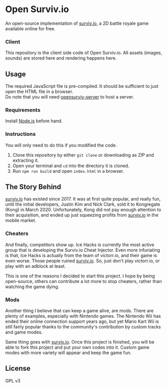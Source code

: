 # Open Surviv.io
An open-source implementation of [surviv.io](https://surviv.io), a 2D battle royale game available online for free.

### Client
This repository is the client side code of Open Surviv.io. All assets (images, sounds) are stored here and rendering happens here.

## Usage
The required JavaScript file is pre-compiled. It should be sufficient to just open the HTML file in a browser.  
Do note that you will need [opensurviv-server](https://github.com/North-West-Wind/opensurviv-server) to host a server.

### Requirements
Install [Node.js](https://nodejs.org) before hand.

### Instructions
You will only need to do this if you modified the code.

1. Clone this repository by either `git clone` or downloading as ZIP and extracting it.
2. Open your terminal and `cd` into the directory it is cloned.
3. Run `npm run build` and open `index.html` in a browser.

## The Story Behind
[surviv.io](https://surviv.io) has existed since 2017. It was at first quite popular, and really fun, until the initial developers, Justin Kim and Nick Clark, sold it to Kongregate (Kong) in March 2020. Unfortunately, Kong did not pay enough attention to their acquisition, and ended up just squeezing profits from [surviv.io](https://surviv.io) in the mobile market.

### Cheaters
And finally, competitors show up. Ice Hacks is currently the most active group that is developing the Surviv.io Cheat Injector. Even more infuriating is that, Ice Hacks is actually from the team of victorr.io, and their game is even worse. Those people ruined [surviv.io](https://surviv.io). So, just don't play victorr.io, or play with an adblock at least.

This is one of the reasons I decided to start this project. I hope by being open-source, others can contribute a lot more to stop cheaters, rather than watching the game dying.

### Mods
Another thing I believe that can keep a game alive, are mods. There are plenty of examples, especially with Nintendo games. The Nintendo Wii has ended their online connection support years ago, but yet Mario Kart Wii is still fairly popular thanks to the community's contribution by custom tracks and game modes.

Same thing goes with [surviv.io](https://surviv.io). Once this project is finished, you will be able to fork this project and put your own codes into it. Custom game modes with more variety will appear and keep the game fun.

## License
GPL v3
